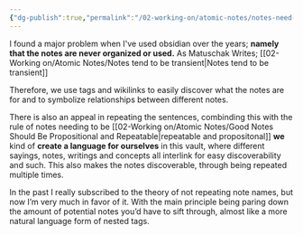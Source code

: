 ```yaml
---
{"dg-publish":true,"permalink":"/02-working-on/atomic-notes/notes-need-to-be-deeply-interlinked-and-easily-discoverable/","tags":["type/atomic-note"],"noteIcon":"","updated":"2023-12-23T16:54:18.886+01:00"}
---
```



I found a major problem when I've used obsidian over the years; **namely that the notes are never organized or used.** As Matuschak Writes; [[02-Working on/Atomic Notes/Notes tend to be transient\|Notes tend to be transient]]

Therefore, we use tags and wikilinks to easily discover what the notes are for and to symbolize relationships between different notes.

There is also an appeal in repeating the sentences, combinding this with the rule of notes needing to be [[02-Working on/Atomic Notes/Good Notes Should Be Propositional and Repeatable\|repeatable and propositonal]] **we** kind of **create a language for ourselves** in this vault, where different sayings, notes, writings and concepts all interlink for easy discoverability and such. This also makes the notes discoverable, through being repeated multiple times.

In the past I really subscribed to the theory of not repeating note names, but now I’m very much in favor of it. With the main principle being paring down the amount of potential notes you’d have to sift through, almost like a more natural language form of nested tags. 
